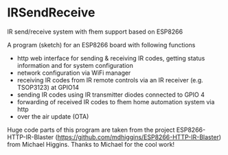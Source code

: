# IRSendReceive
IR send/receive system with fhem support based on ESP8266

A program (sketch) for an ESP8266 board with following functions
   - http web interface for sending & receiving IR codes, getting status information
     and for system configuration
   - network configuration via WiFi manager
   - receiving IR codes from IR remote controls via an IR receiver (e.g. TSOP3123) at GPIO14
   - sending IR codes using IR transmitter diodes connected to GPIO 4
   - forwarding of received IR codes to fhem home automation system via http
   - over the air update (OTA)

Huge code parts of this program are taken from the project ESP8266-HTTP-IR-Blaster
(https://github.com/mdhiggins/ESP8266-HTTP-IR-Blaster) from Michael Higgins.
Thanks to Michael for the cool work!
